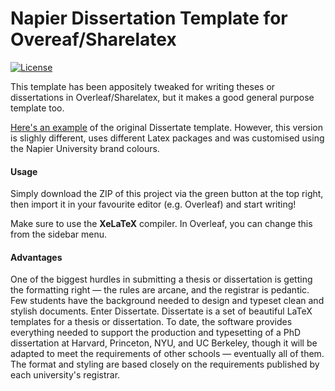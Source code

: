 # Napier Dissertation Template for Overeaf/Sharelatex
[![License](https://img.shields.io/badge/license-AGPL-FBB829.svg)](https://www.gnu.org/licenses/agpl-3.0.html)

This template has been appositely tweaked for writing theses or dissertations in Overleaf/Sharelatex, but it makes a good general purpose template too.

[Here's an example](https://s3.amazonaws.com/dissertate.io/generic.pdf)
of the original Dissertate template. However, this version is slighly different, uses different Latex packages and was customised using the Napier University brand colours.

#### Usage ####
Simply download the ZIP of this project via the green button at the top right, then import it in your favourite editor (e.g. Overleaf) and start writing!

Make sure to use the <b>XeLaTeX</b> compiler. In Overleaf, you can change this from the sidebar menu.


#### Advantages ####
One of the biggest hurdles in submitting a thesis or dissertation is getting the formatting right — the rules are arcane, and the registrar is pedantic. Few students have the background needed to design and typeset clean and stylish documents. Enter Dissertate. Dissertate is a set of beautiful LaTeX templates for a thesis or dissertation. To date, the software provides everything needed to support the production and typesetting of a PhD dissertation at Harvard, Princeton, NYU, and UC Berkeley, though it will be adapted to meet the requirements of other schools — eventually all of them. The format and styling are based closely on the requirements published by each university's registrar.
